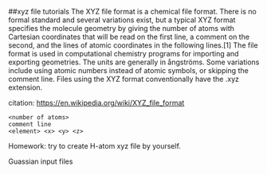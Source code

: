 ##xyz file tutorials
The XYZ file format is a chemical file format. There is no formal standard and several variations exist, but a typical XYZ format specifies the molecule geometry by giving the number of atoms with Cartesian coordinates that will be read on the first line, a comment on the second, and the lines of atomic coordinates in the following lines.[1] The file format is used in computational chemistry programs for importing and exporting geometries. The units are generally in ångströms. Some variations include using atomic numbers instead of atomic symbols, or skipping the comment line. Files using the XYZ format conventionally have the .xyz extension.

citation: https://en.wikipedia.org/wiki/XYZ_file_format


```
<number of atoms>
comment line
<element> <x> <y> <z>
```

Homework: try to create H-atom xyz file by yourself. 

Guassian input files
